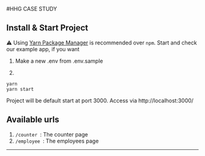 #HHG CASE STUDY

## Install & Start Project

⚠️ Using [Yarn Package Manager](https://yarnpkg.com) is recommended over `npm`.
Start and check our example app, if you want

1.  Make a new .env from .env.sample

2. 
 ```shell
yarn
yarn start
```

Project will be default start at port 3000. Access via http://localhost:3000/

## Available urls

1.  ```/counter ```: The counter page
2.  ```/employee ```: The employees page

---